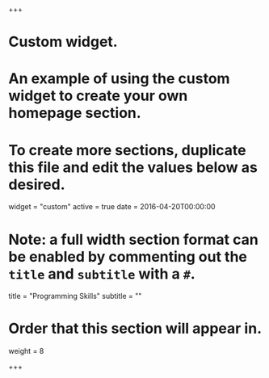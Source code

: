 +++
# Custom widget.
# An example of using the custom widget to create your own homepage section.
# To create more sections, duplicate this file and edit the values below as desired.
widget = "custom"
active = true
date = 2016-04-20T00:00:00

# Note: a full width section format can be enabled by commenting out the `title` and `subtitle` with a `#`.
title = "Programming Skills"
subtitle = ""

# Order that this section will appear in.
weight = 8

+++
<body>
<div id="timeline.skills" style="height: 600px;"></div>
</body>
